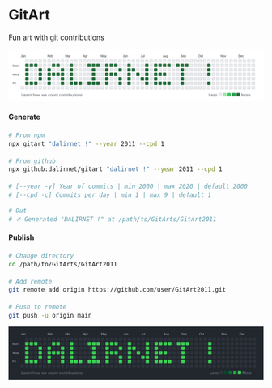 # GitArt

Fun art with git contributions

![](demo/light.png)

#### Generate

```bash
# From npm
npx gitart "dalirnet !" --year 2011 --cpd 1

# From github
npx github:dalirnet/gitart "dalirnet !" --year 2011 --cpd 1

# [--year -y] Year of commits | min 2000 | max 2020 | default 2000
# [--cpd -c] Commits per day | min 1 | max 9 | default 1
```

```bash
# Out
# ✔ Generated "DALIRNET !" at /path/to/GitArts/GitArt2011
```

#### Publish

```bash
# Change directory
cd /path/to/GitArts/GitArt2011

# Add remote
git remote add origin https://github.com/user/GitArt2011.git

# Push to remote
git push -u origin main
```

![](demo/dark.png)
